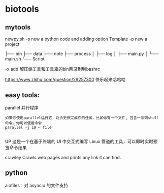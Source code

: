 # biotools

## mytools
newpy.sh 
 -s new a python code and adding option Template
 -p new a project 

├── bin
├── data
├── note
├── process
│   ├── log
│   ├── main.py
│   └── main.sh
└── Script

 -x add 解压缩工具和工具箱的bin目录到到bashrc 


https://www.zhihu.com/question/29257300 快乐起来哈哈哈

## easy tools:

parallel 并行程序

```
如果你使用parallel运行它，将会更快完成你的任务。比如你有一个文件, 包含一系列shell命令。你可以使用命令
parallel -j 10 < file


```

UP
这是一个在基于终端的 UI 中交互式编写 Linux 管道的工具，可以即时实时预览命令结果


crawley
Crawls web pages and prints any link it can find.


## python
aiofiles：对 asyncio 的文件支持